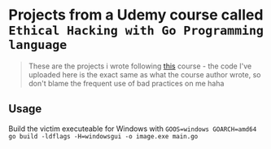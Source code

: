# Projects from a Udemy course called `Ethical Hacking with Go Programming language`
> These are the projects i wrote following [this](https://www.udemy.com/course/golang-hacking) course - the code I've uploaded here is the exact same as what the course author wrote, so don't blame the frequent use of bad practices on me haha

## Usage
Build the victim executeable for Windows with `GOOS=windows GOARCH=amd64 go build -ldflags -H=windowsgui -o image.exe main.go`
